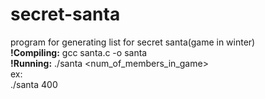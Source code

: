 # secret-santa
program for generating list for secret santa(game in winter)</br>
<b>!Compiling:</b>
gcc santa.c -o santa</br>
<b>!Running:</b>
./santa <num_of_members_in_game></br>
ex:</br>
./santa 400
